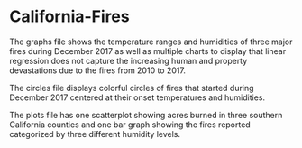 # California-Fires  

The graphs file shows the temperature ranges and humidities of three major fires during December 2017 as well as multiple charts to display that linear regression does not capture the increasing human and property devastations due to the fires from 2010 to 2017.

The circles file displays colorful circles of fires that started during December 2017 centered at their onset temperatures and humidities.

The plots file has one scatterplot showing acres burned in three southern California counties and one bar graph showing the fires reported categorized by three different humidity levels. 

